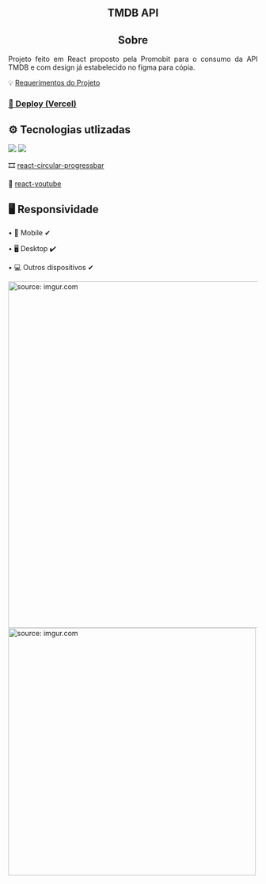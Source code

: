<h2 align="center">TMDB API</h2>

<h2 align="center">Sobre</h2>
<p align="justify">
Projeto feito em React proposto pela Promobit para o consumo da API TMDB e com design já estabelecido no figma para cópia. 
</p>

💡 <a href="https://github.com/Promobit/front-end-challenge">Requerimentos do Projeto</a>

<h3><a href="https://movie-ruddy-ten.vercel.app/" target="blank">🔗 Deploy (Vercel)</a></h3>

<h2>⚙ Tecnologias utlizadas</h2>
<img src="https://img.shields.io/badge/React-20232A?style=for-the-badge&logo=react&logoColor=61DAFB"/>
<img src="https://img.shields.io/badge/styled--components-DB7093?style=for-the-badge&logo=styled-components&logoColor=white"/>
<p>🎞 <a href="https://www.npmjs.com/package/react-circular-progressbar">react-circular-progressbar</a></p>
<p>📏 <a href="https://www.npmjs.com/package/react-youtube">react-youtube</a></p>


<h2>🖥 Responsividade</h2>
<p>• 📱 Mobile ✔</p>
<p>• 🖥 Desktop ✔</p>
<p>• 💻 Outros dispositivos ✔</p>

<a href="https://imgur.com/3c99Opl"><img width="700px" src="https://i.imgur.com/3c99Opl.jpg" title="source: imgur.com" /></a>
<a href="https://imgur.com/V7UVipv"><img height="500px" src="https://i.imgur.com/V7UVipv.png" title="source: imgur.com" /></a>
